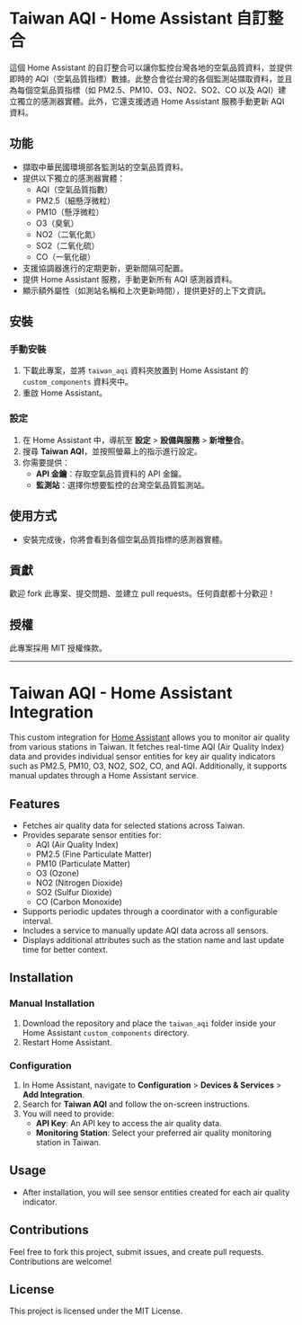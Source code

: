 # Taiwan AQI - Home Assistant 自訂整合

這個 Home Assistant 的自訂整合可以讓你監控台灣各地的空氣品質資料，並提供即時的 AQI（空氣品質指標）數據。此整合會從台灣的各個監測站擷取資料，並且為每個空氣品質指標（如 PM2.5、PM10、O3、NO2、SO2、CO 以及 AQI）建立獨立的感測器實體。此外，它還支援透過 Home Assistant 服務手動更新 AQI 資料。

## 功能
- 擷取中華民國環境部各監測站的空氣品質資料。
- 提供以下獨立的感測器實體：
  - AQI（空氣品質指數）
  - PM2.5（細懸浮微粒）
  - PM10（懸浮微粒）
  - O3（臭氧）
  - NO2（二氧化氮）
  - SO2（二氧化硫）
  - CO（一氧化碳）
- 支援協調器進行的定期更新，更新間隔可配置。
- 提供 Home Assistant 服務，手動更新所有 AQI 感測器資料。
- 顯示額外屬性（如測站名稱和上次更新時間），提供更好的上下文資訊。

## 安裝

### 手動安裝
1. 下載此專案，並將 `taiwan_aqi` 資料夾放置到 Home Assistant 的 `custom_components` 資料夾中。
2. 重啟 Home Assistant。

### 設定
1. 在 Home Assistant 中，導航至 **設定** > **設備與服務** > **新增整合**。
2. 搜尋 **Taiwan AQI**，並按照螢幕上的指示進行設定。
3. 你需要提供：
   - **API 金鑰**：存取空氣品質資料的 API 金鑰。
   - **監測站**：選擇你想要監控的台灣空氣品質監測站。

## 使用方式
- 安裝完成後，你將會看到各個空氣品質指標的感測器實體。

## 貢獻
歡迎 fork 此專案、提交問題、並建立 pull requests。任何貢獻都十分歡迎！

## 授權
此專案採用 MIT 授權條款。

---

# Taiwan AQI - Home Assistant Integration

This custom integration for [Home Assistant](https://www.home-assistant.io/) allows you to monitor air quality from various stations in Taiwan. It fetches real-time AQI (Air Quality Index) data and provides individual sensor entities for key air quality indicators such as PM2.5, PM10, O3, NO2, SO2, CO, and AQI. Additionally, it supports manual updates through a Home Assistant service.

## Features
- Fetches air quality data for selected stations across Taiwan.
- Provides separate sensor entities for:
  - AQI (Air Quality Index)
  - PM2.5 (Fine Particulate Matter)
  - PM10 (Particulate Matter)
  - O3 (Ozone)
  - NO2 (Nitrogen Dioxide)
  - SO2 (Sulfur Dioxide)
  - CO (Carbon Monoxide)
- Supports periodic updates through a coordinator with a configurable interval.
- Includes a service to manually update AQI data across all sensors.
- Displays additional attributes such as the station name and last update time for better context.

## Installation

### Manual Installation
1. Download the repository and place the `taiwan_aqi` folder inside your Home Assistant `custom_components` directory.
2. Restart Home Assistant.

### Configuration
1. In Home Assistant, navigate to **Configuration** > **Devices & Services** > **Add Integration**.
2. Search for **Taiwan AQI** and follow the on-screen instructions.
3. You will need to provide:
   - **API Key**: An API key to access the air quality data.
   - **Monitoring Station**: Select your preferred air quality monitoring station in Taiwan.

## Usage
- After installation, you will see sensor entities created for each air quality indicator.

## Contributions
Feel free to fork this project, submit issues, and create pull requests. Contributions are welcome!

## License
This project is licensed under the MIT License.
